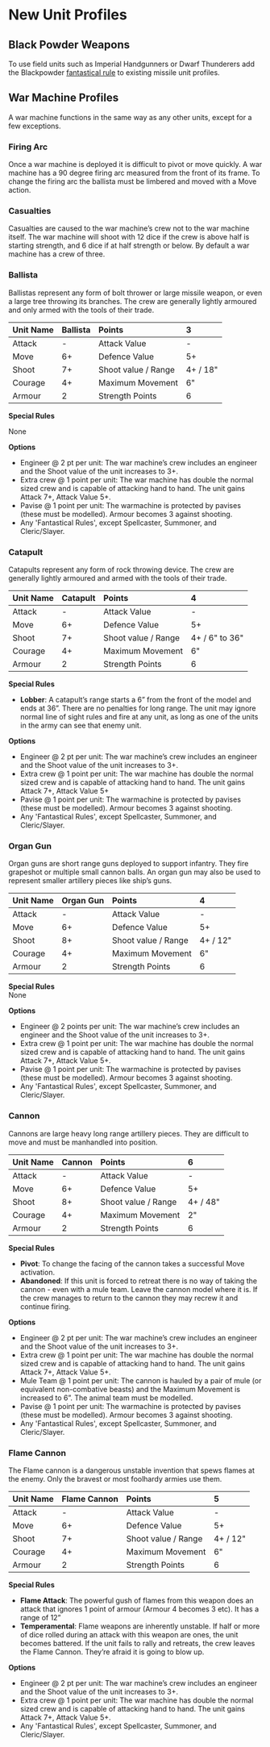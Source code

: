 # New Unit Profiles
## Black Powder Weapons
To use field units such as Imperial Handgunners or Dwarf Thunderers add the Blackpowder [fantastical rule](Fantastical%20Rules.mkd) to existing missile unit profiles.

## War Machine Profiles
A war machine functions in the same way as any other units, except for a few exceptions.

### Firing Arc
Once a war machine is deployed it is difficult to pivot or move quickly.  A war machine has a 90 degree firing arc measured from the front of its frame.  To change the firing arc the ballista must be limbered and moved with a Move action.

### Casualties
Casualties are caused to the war machine’s crew not to the war machine itself.  The war machine will shoot with 12 dice if the crew is above half is starting strength, and 6 dice if at half strength or below.  By default a war machine has a crew of three.

### Ballista
Ballistas represent any form of bolt thrower or large missile weapon, or even a large tree throwing its branches.  The crew are generally lightly armoured and  only armed with the tools of their trade.  

| Unit Name| Ballista| Points              | 3        |
|:---------|:--------|:--------------------|:---------|
| Attack   | -       | Attack Value        | -        |
| Move     | 6+      | Defence Value       | 5+       |
| Shoot    | 7+      | Shoot value / Range | 4+ / 18" |
| Courage  | 4+      | Maximum Movement    | 6"       |
| Armour   | 2       | Strength Points     | 6        |

**Special Rules**

None

**Options**

  * Engineer @ 2 pt per unit:  The war machine’s crew includes an engineer and the Shoot value of the unit increases to 3+.
  * Extra crew @ 1 point per unit:  The war machine has double the normal sized crew and is capable of attacking hand to hand.  The unit gains Attack 7+, Attack Value 5+.
  * Pavise @ 1 point per unit:  The warmachine is protected by pavises (these must be modelled).  Armour becomes 3 against shooting.
  * Any 'Fantastical Rules', except Spellcaster, Summoner, and Cleric/Slayer.

### Catapult
Catapults represent any form of rock throwing device.  The crew are generally lightly armoured and armed with the tools of their trade.

| Unit Name| Catapult | Points              | 4             |
|:---------|:---------|:--------------------|:--------------|
| Attack   | -        | Attack Value        | -             |
| Move     | 6+       | Defence Value       | 5+            |
| Shoot    | 7+       | Shoot value / Range | 4+ / 6" to 36"|
| Courage  | 4+       | Maximum Movement    | 6"            |
| Armour   | 2        | Strength Points     | 6             |

**Special Rules**
* **Lobber**:  A catapult’s range starts a 6” from the front of the model and ends at 36”.  There are no penalties for long range.  The unit may ignore normal line of sight rules and fire at any unit, as long as one of the units in the army can see that enemy unit.

**Options**
* Engineer @ 2 pt per unit:  The war machine’s crew includes an engineer and the Shoot value of the unit increases to 3+.
* Extra crew @ 1 point per unit:  The war machine has double the normal sized crew and is capable of attacking hand to hand.  The unit gains Attack 7+, Attack Value 5+
* Pavise @ 1 point per unit:  The warmachine is protected by pavises (these must be modelled).  Armour becomes 3 against shooting.
* Any 'Fantastical Rules', except Spellcaster, Summoner, and Cleric/Slayer.

### Organ Gun
Organ guns are short range guns deployed to support infantry.  They fire grapeshot or multiple small cannon balls.  An organ gun may also be used to represent smaller artillery pieces like ship’s guns.

| Unit Name| Organ Gun | Points             | 4        |
|:---------|:----------|:-------------------|:---------|
| Attack   | -         | Attack Value       | -        |
| Move     | 6+        | Defence Value      | 5+       |
| Shoot    | 8+        | Shoot value / Range| 4+ / 12" |
| Courage  | 4+        | Maximum Movement   | 6"       |
| Armour   | 2         | Strength Points    | 6        |

**Special Rules**  
None

**Options**  

*  Engineer @ 2 points per unit:  The war machine’s crew includes an engineer and the Shoot value of the unit increases to 3+.
* Extra crew @ 1 point per unit:  The war machine has double the normal sized crew and is capable of attacking hand to hand.  The unit gains Attack 7+, Attack Value 5+.
* Pavise @ 1 point per unit:  The warmachine is protected by pavises (these must be modelled).  Armour becomes 3 against shooting.
* Any 'Fantastical Rules', except Spellcaster, Summoner, and Cleric/Slayer.

### Cannon
Cannons  are large heavy long range artillery pieces.  They are difficult to move and must be manhandled into position.

| Unit Name| Cannon | Points             | 6       |
|:---------|:-------|:-------------------|:--------|
| Attack   | -      | Attack Value       | -       |
| Move     | 6+     | Defence Value      | 5+      |
| Shoot    | 8+     | Shoot value / Range| 4+ / 48"|
| Courage  | 4+     | Maximum Movement   | 2"      |
| Armour   | 2      | Strength Points    | 6       |

**Special Rules**  

* **Pivot**:  To change the facing of the cannon takes a  successful Move activation.
* **Abandoned**:  If this unit is forced to retreat there is no way of taking the cannon - even with a mule team.  Leave the cannon model where it is.  If the crew manages to return to the cannon they may recrew it and continue firing.

**Options**  

* Engineer @ 2 pt per unit:  The war machine’s crew includes an engineer and the Shoot value of the unit increases to 3+.
* Extra crew @ 1 point per unit:  The war machine has double the normal sized crew and is capable of attacking hand to hand.  The unit gains Attack 7+, Attack Value 5+.
* Mule Team @ 1 point per unit:  The cannon is hauled by a pair of mule (or equivalent non-combative beasts) and the Maximum Movement is increased to 6”.  The animal team must be modelled.
* Pavise @ 1 point per unit:  The warmachine is protected by pavises (these must be modelled).  Armour becomes 3 against shooting. 
* Any 'Fantastical Rules', except Spellcaster, Summoner, and Cleric/Slayer.

### Flame Cannon
The Flame cannon is a dangerous unstable invention that spews flames at the enemy.  Only the bravest or most foolhardy armies use them.

| Unit Name| Flame Cannon| Points             | 5       |
|:---------|:------------|:-------------------|:--------|
| Attack   | -           | Attack Value       | -       |
| Move     | 6+          | Defence Value      | 5+      |
| Shoot    | 7+          | Shoot value / Range| 4+ / 12"|
| Courage  | 4+          | Maximum Movement   | 6"      |
| Armour   | 2           | Strength Points    | 6       |

**Special Rules** 

* **Flame Attack**:  The powerful gush of flames from this weapon does an attack that ignores 1 point of armour (Armour 4 becomes 3 etc).  It has a range of 12”
* **Temperamental**:  Flame weapons are inherently unstable.  If half or more of dice rolled during an attack with this weapon are ones, the unit becomes battered.  If the unit fails to rally and retreats, the crew leaves the Flame Cannon.  They’re afraid it is going to blow up.

**Options**  

* Engineer @ 2 pt per unit:  The war machine’s crew includes an engineer and the Shoot value of the unit increases to 3+.
* Extra crew @ 1 point per unit:  The war machine has double the normal sized crew and is capable of attacking hand to hand.  The unit gains Attack 7+, Attack Value 5+.
* Any 'Fantastical Rules', except Spellcaster, Summoner, and Cleric/Slayer.